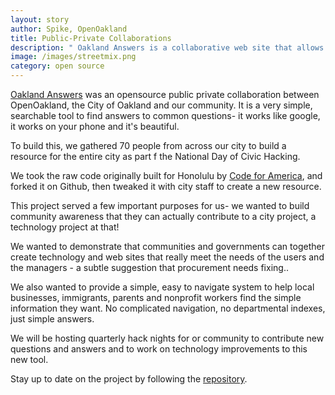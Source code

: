 ```yaml
---
layout: story
author: Spike, OpenOakland
title: Public-Private Collaborations
description: " Oakland Answers is a collaborative web site that allows residents easy access to common questions without th eusual pain of navigating a city website."
image: /images/streetmix.png
category: open source
---
```

[Oakland Answers](http://answers.oaklandnet.com) was an opensource public private collaboration between OpenOakland, the City of Oakland and our community. 
It is a very simple, searchable tool to find answers to common questions- it works like google, it works on your phone and it's beautiful.

To build this, we gathered 70 people from across our city to build a resource for the entire city as part f the National Day of Civic Hacking.  

We took the raw code originally built for Honolulu by [Code for America](http://www.codeforamerica.org), and forked it on Github, then tweaked it with city staff to create a new resource.

This project served a few important purposes for us- we wanted to build community awareness that they can actually contribute to a city project, a technology project at that! 

We wanted to demonstrate that communities and governments can together create technology and web sites that really meet the needs of the users and the managers - a subtle suggestion that procurement needs fixing..

We also wanted to provide a simple, easy to navigate system to help local businesses, immigrants, parents and nonprofit workers find the simple information they want. No complicated navigation, no departmental indexes, just simple answers.

We will be hosting quarterly hack nights for or community to contribute new questions and answers and to work on technology improvements to this new tool.

Stay up to date on the project by following the [repository](https://github.com/openoakland/oakland_answers).
